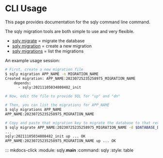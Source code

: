 # CLI Usage

This page provides documentation for the sqly command line command. 

The sqly migration tools are both simple to use and very flexible. 

* [sqly migrate](#sqly-migrate) = migrate the database
* [sqly migration](#sqly-migration) = create a new migration
* [sqly migrations](#sqly-migrations) = list the migrations

An example usage session:

```sh
# First, create a new migration file
$ sqly migration APP_NAME -n MIGRATION_NAME
Created migration: APP_NAME:20230725235258975_MIGRATION_NAME
    depends:
      - sqly:20211105034808482_init

# Now, edit the file to provide SQL for "up" and "dn"

# Then, you can list the migrations for APP_NAME
$ sqly migrations APP_NAME
APP_NAME:20230725235258975_MIGRATION_NAME

# Copy and paste that migration key to migrate the database to that revision.
$ sqly migrate APP_NAME:20230725235258975_MIGRATION_NAME -d $DATABASE_DIALECT -u $DATABASE_URL
...
sqly:20211105034808482_init up ... OK
APP_NAME:20230725235258975_MIGRATION_NAME up ... OK
```

::: mkdocs-click
    :module: sqly.__main__
    :command: sqly
    :style: table
